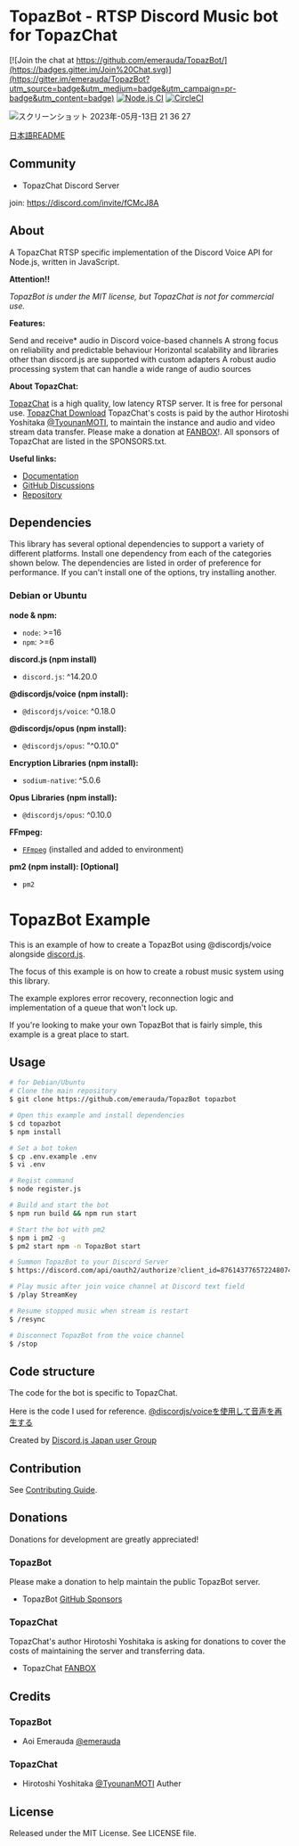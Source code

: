 ﻿
# TopazBot - RTSP Discord Music bot for TopazChat
[![Join the chat at https://github.com/emerauda/TopazBot/](https://badges.gitter.im/Join%20Chat.svg)](https://gitter.im/emerauda/TopazBot?utm_source=badge&utm_medium=badge&utm_campaign=pr-badge&utm_content=badge)
[![Node.js CI](https://github.com/emerauda/TopazBot/actions/workflows/node.js.yml/badge.svg)](https://github.com/emerauda/TopazBot/actions/workflows/node.js.yml)
[![CircleCI](https://circleci.com/gh/emerauda/TopazBot/tree/main.svg?style=svg)](https://circleci.com/gh/emerauda/TopazBot/tree/main)

![スクリーンショット 2023年-05月-13日 21 36 27](https://github.com/emerauda/TopazBot/assets/35634920/d95514b6-7993-4a35-ba02-c0f5736eb20a)

[日本語README](./README-JP.md)

## Community
- TopazChat Discord Server

join: https://discord.com/invite/fCMcJ8A

## About
A TopazChat RTSP specific implementation of the Discord Voice API for Node.js, written in JavaScript.

**Attention!!**

*TopazBot is under the MIT license, but TopazChat is not for commercial use.*

**Features:**

Send and receive* audio in Discord voice-based channels
A strong focus on reliability and predictable behaviour
Horizontal scalability and libraries other than discord.js are supported with custom adapters
A robust audio processing system that can handle a wide range of audio sources

**About TopazChat:**

[TopazChat](https://github.com/TopazChat/TopazChat) 
is a high quality, low latency RTSP server. It is free for personal use.
[TopazChat Download](https://booth.pm/ja/items/1752066)
TopazChat's costs is paid by the author Hirotoshi Yoshitaka [@TyounanMOTI](https://github.com/TyounanMOTI), 
to maintain the instance and audio and video stream data transfer.
Please make a donation at [FANBOX](https://tyounanmoti.fanbox.cc/)!.
All sponsors of TopazChat are listed in the SPONSORS.txt.


**Useful links:**
- [Documentation](https://emerauda.github.io/TopazBot)
- [GitHub Discussions](https://github.com/emerauda/TopazBot/discussions)
- [Repository](https://github.com/emerauda/TopazBot)

## Dependencies
This library has several optional dependencies to support a variety
of different platforms. Install one dependency from each of the
categories shown below. The dependencies are listed in order of
preference for performance. If you can't install one of the options,
try installing another.

### Debian or Ubuntu

**node & npm:**

- `node`: >=16
- `npm`: >=6

**discord.js (npm install)**

- `discord.js`: ^14.20.0

**@discordjs/voice (npm install):**

- `@discordjs/voice`: ^0.18.0

**@discordjs/opus (npm install):**

- `@discordjs/opus`: "^0.10.0"


**Encryption Libraries (npm install):**

- `sodium-native`: ^5.0.6

**Opus Libraries (npm install):**

- `@discordjs/opus`: ^0.10.0

**FFmpeg:**

- [`FFmpeg`](https://ffmpeg.org/) (installed and added to environment)

**pm2 (npm install): [Optional]**

- `pm2`

# TopazBot Example

This is an example of how to create a TopazBot using @discordjs/voice alongside [discord.js](https://github.com/discordjs/discord.js).

The focus of this example is on how to create a robust music system using this library. 

The example explores error recovery, reconnection logic and implementation of a queue that won't lock up.

If you're looking to make your own TopazBot that is fairly simple, this example is a great place to start.

## Usage

```bash
# for Debian/Ubuntu
# Clone the main repository
$ git clone https://github.com/emerauda/TopazBot topazbot

# Open this example and install dependencies
$ cd topazbot
$ npm install

# Set a bot token
$ cp .env.example .env
$ vi .env

# Regist command
$ node register.js

# Build and start the bot
$ npm run build && npm run start

# Start the bot with pm2
$ npm i pm2 -g
$ pm2 start npm -n TopazBot start

# Summon TopazBot to your Discord Server
$ https://discord.com/api/oauth2/authorize?client_id=876143776572248074&permissions=3155968&scope=bot%20applications.commands

# Play music after join voice channel at Discord text field
$ /play StreamKey

# Resume stopped music when stream is restart
$ /resync

# Disconnect TopazBot from the voice channel
$ /stop
```

## Code structure
The code for the bot is specific to TopazChat.

Here is the code I used for reference. [@discordjs/voiceを使用して音声を再生する](https://scrapbox.io/discordjs-japan/%E9%9F%B3%E5%A3%B0%E3%82%92%E5%86%8D%E7%94%9F%E3%81%99%E3%82%8B)

Created by [Discord.js Japan user Group](https://scrapbox.io/discordjs-japan/)

## Contribution
See [Contributing Guide](https://github.com/emerauda/topazbot/blob/main/.github/CONTRIBUTING.md).

## Donations

Donations for development are greatly appreciated!

### TopazBot

Please make a donation to help maintain the public TopazBot server.

* TopazBot [GitHub Sponsors](https://github.com/sponsors/ROZ-MOFUMOFU-ME?o=sd&sc=t)

### TopazChat

TopazChat's author Hirotoshi Yoshitaka is asking for donations to cover the costs of maintaining the server and transferring data.
 
* TopazChat [FANBOX](https://tyounanmoti.fanbox.cc/)

## Credits

### TopazBot
 
* Aoi Emerauda [@emerauda](https://github.com/emerauda)

### TopazChat

* Hirotoshi Yoshitaka [@TyounanMOTI](https://github.com/TyounanMOTI) Auther

## License
Released under the MIT License. See LICENSE file.
